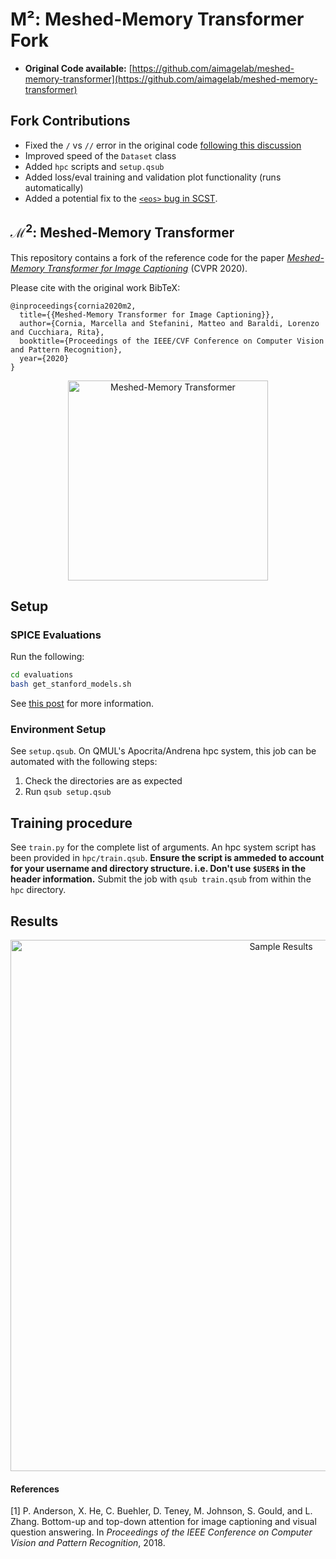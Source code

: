 # M²: Meshed-Memory Transformer Fork
- **Original Code available:** [https://github.com/aimagelab/meshed-memory-transformer](https://github.com/aimagelab/meshed-memory-transformer)

## Fork Contributions
- Fixed the `/` vs `//` error in the original code [following this discussion](https://github.com/aimagelab/meshed-memory-transformer/issues/82)
- Improved speed of the `Dataset` class
- Added `hpc` scripts and `setup.qsub`
- Added loss/eval training and validation plot functionality (runs automatically)
- Added a potential fix to the [`<eos>` bug in SCST](https://github.com/aimagelab/meshed-memory-transformer/issues/46).

## $\mathcal{M}^2$: Meshed-Memory Transformer
This repository contains a fork of the reference code for the paper _[Meshed-Memory Transformer for Image Captioning](https://arxiv.org/abs/1912.08226)_ (CVPR 2020).

Please cite with the original work BibTeX:

```
@inproceedings{cornia2020m2,
  title={{Meshed-Memory Transformer for Image Captioning}},
  author={Cornia, Marcella and Stefanini, Matteo and Baraldi, Lorenzo and Cucchiara, Rita},
  booktitle={Proceedings of the IEEE/CVF Conference on Computer Vision and Pattern Recognition},
  year={2020}
}
```
<p align="center">
  <img src="images/m2.png" alt="Meshed-Memory Transformer" width="320"/>
</p>

## Setup

### SPICE Evaluations

Run the following:
```bash
cd evaluations
bash get_stanford_models.sh
```

See [this post](https://henrysenior.com/words/2024-04-03-adding-spice-to-meshed-memory) for more information.

### Environment Setup
See `setup.qsub`. On QMUL's Apocrita/Andrena hpc system, this job can be automated with the following steps:

1. Check the directories are as expected
2. Run `qsub setup.qsub`


## Training procedure
See `train.py` for the complete list of arguments. An hpc system script has been provided in `hpc/train.qsub`. **Ensure the script is ammeded to account for your username and directory structure. i.e. Don't use `$USER$` in the header information.** Submit the job with `qsub train.qsub` from within the `hpc` directory.

## Results
<p align="center">
  <img src="images/results.png" alt="Sample Results" width="850"/>
</p>

#### References
[1] P. Anderson, X. He, C. Buehler, D. Teney, M. Johnson, S. Gould, and L. Zhang. Bottom-up and top-down attention for image captioning and visual question answering. In _Proceedings of the IEEE Conference on Computer Vision and Pattern Recognition_, 2018.

